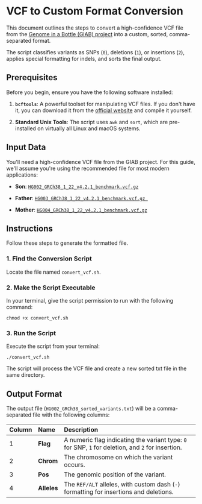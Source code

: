 # VCF to Custom Format Conversion

This document outlines the steps to convert a high-confidence VCF file from the [Genome in a Bottle (GIAB) project](https://ftp-trace.ncbi.nlm.nih.gov/ReferenceSamples/giab/release/AshkenazimTrio/) into a custom, sorted, comma-separated format.

The script classifies variants as SNPs (`0`), deletions (`1`), or insertions (`2`), applies special formatting for indels, and sorts the final output.

## Prerequisites

Before you begin, ensure you have the following software installed:

1. **`bcftools`**: A powerful toolset for manipulating VCF files. If you don't have it, you can download it from the [official website](http://www.htslib.org/download/) and compile it yourself.

2. **Standard Unix Tools**: The script uses `awk` and `sort`, which are pre-installed on virtually all Linux and macOS systems.

## Input Data

You'll need a high-confidence VCF file from the GIAB project. For this guide, we'll assume you're using the recommended file for most modern applications:

* **Son**: [`HG002_GRCh38_1_22_v4.2.1_benchmark.vcf.gz`](https://ftp-trace.ncbi.nlm.nih.gov/ReferenceSamples/giab/release/AshkenazimTrio/HG002_NA24385_son/NISTv4.2.1/GRCh38/)

* **Father**: [`HG003_GRCh38_1_22_v4.2.1_benchmark.vcf.gz `](https://ftp-trace.ncbi.nlm.nih.gov/ReferenceSamples/giab/release/AshkenazimTrio/HG003_NA24149_father/NISTv4.2.1/GRCh38/)

* **Mother**: [`HG004_GRCh38_1_22_v4.2.1_benchmark.vcf.gz`](https://ftp-trace.ncbi.nlm.nih.gov/ReferenceSamples/giab/release/AshkenazimTrio/HG004_NA24143_mother/NISTv4.2.1/GRCh38/)

## Instructions

Follow these steps to generate the formatted file.

### 1. Find the Conversion Script

Locate the file named `convert_vcf.sh`.

### 2. Make the Script Executable

In your terminal, give the script permission to run with the following command:

`chmod +x convert_vcf.sh`

### 3. Run the Script

Execute the script from your terminal:

`./convert_vcf.sh`

The script will process the VCF file and create a new sorted txt file in the same directory.

## Output Format

The output file (`HG002_GRCh38_sorted_variants.txt`) will be a comma-separated file with the following columns:

| Column | Name | Description |
| :--- | :--- | :--- |
| 1 | **Flag** | A numeric flag indicating the variant type: `0` for SNP, `1` for deletion, and `2` for insertion. |
| 2 | **Chrom** | The chromosome on which the variant occurs. |
| 3 | **Pos** | The genomic position of the variant. |
| 4 | **Alleles** | The `REF/ALT` alleles, with custom dash (`-`) formatting for insertions and deletions. |